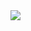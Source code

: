 <img src="https://capsule-render.vercel.app/api?type=waving&color=auto&height=200&section=header&text=FrontendMentor&fontSize=90" />
